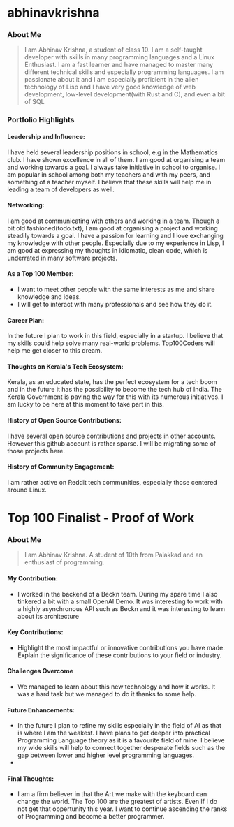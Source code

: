 # abhinavkrishna

### About Me

> I am Abhinav Krishna, a student of class 10. I am a self-taught developer with skills in many programming languages and a Linux Enthusiast. I am a fast learner and have managed to master many different technical skills and especially programming languages. I am passionate about it and I am especially proficient in the alien technology of Lisp and I have very good knowledge of web development, low-level development(with Rust and C), and even a bit of SQL

### Portfolio Highlights

#### Leadership and Influence:
I have held several leadership positions in school, e.g in the Mathematics club. I have shown excellence in all of them. I am good at organising a team and working towards a goal. I always take initiative in school to organise. I am popular in school among both my teachers and with my peers, and something of a teacher myself. I believe that these skills will help me in leading a team of developers as well.

#### Networking:

I am good at communicating with others and working in a team. Though a bit old fashioned(todo.txt), I am good at organising a project and working steadily towards a goal. I have a passion for learning and I love exchanging my knowledge with other people. Especially due to my experience in Lisp, I am good at expressing my thoughts in idiomatic, clean code, which is underrated in many software projects.

#### As a Top 100 Member:
- I want to meet other people with the same interests as me and share knowledge and ideas.
- I will get to interact with many professionals and see how they do it.

#### Career Plan:
In the future I plan to work in this field, especially in a startup. I believe that my skills could help solve many real-world problems. Top100Coders will help me get closer to this dream.

#### Thoughts on Kerala's Tech Ecosystem:
Kerala, as an educated state, has the perfect ecosystem for a tech boom and in the future it has the possibility to become the tech hub of India. The Kerala Government is paving the way for this with its numerous initiatives. I am lucky to be here at this moment to take part in this.

#### History of Open Source Contributions:
I have several open source contributions and projects in other accounts. However this github account is rather sparse. I will be migrating some of those projects here.

#### History of Community Engagement:
I am rather active on Reddit tech communities, especially those centered around Linux.

# Top 100 Finalist -  Proof of Work

### About Me
> I am Abhinav Krishna. A student of 10th from Palakkad and an enthusiast of programming.

#### My Contribution:
- I worked in the backend of a Beckn team. During my spare time I also tinkered a bit with a small OpenAI Demo. It was interesting to work with a highly asynchronous API such as Beckn and it was interesting to learn about its architecture

#### Key Contributions:
- Highlight the most impactful or innovative contributions you have made. Explain the significance of these contributions to your field or industry.

#### Challenges Overcome
- We managed to learn about this new technology and how it works. It was a hard task but we managed to do it thanks to some help.

#### Future Enhancements:
- In the future I plan to refine my skills especially in the field of AI as that is where I am the weakest. I have plans to get deeper into practical Programming Language theory as it is a favourite field of mine. I believe my wide skills will help to connect together desperate fields such as the gap between lower and higher level programming languages.
-
#### Final Thoughts:
- I am a firm believer in that the Art we make with the keyboard can change the world. The Top 100 are the greatest of artists. Even If I do not get that oppertunity this year. I want to continue ascending the ranks of Programming and become a better programmer.
